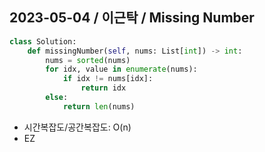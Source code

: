 ## 2023-05-04 / 이근탁 / Missing Number

```python
class Solution:
    def missingNumber(self, nums: List[int]) -> int:
        nums = sorted(nums)
        for idx, value in enumerate(nums):
            if idx != nums[idx]:
                return idx
        else:
            return len(nums)
```

- 시간복잡도/공간복잡도: O(n)
- EZ
